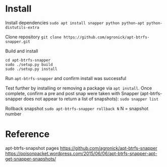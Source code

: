 # Install

Install dependencies
`sudo apt install snapper python python-apt python-distutils-extra`

Clone repository
`git clone https://github.com/agronick/apt-btrfs-snapper.git`

Build and install

```
cd apt-btrfs-snapper
sudo ./setup.py build
sudo ./setup.py install
```

Run `apt-btrfs-snapper` and confirm install was successful

Test further by installing or removing a package via `apt install`. Once complete, confirm a pre and post snap were taken with Snapper (apt-btrfs-snapper does not appear to return a list of snapshots):
`sudo snapper list`

Rollback snapshot
`sudo apt-btrfs-snapper rollback N`
N = snapshot number

# Reference

apt-btrfs-snapshot pages
https://github.com/agronick/apt-btrfs-snapper
https://poisonpacket.wordpress.com/2015/06/06/apt-btrfs-snapper-apt-get-snapper-snapshots/
